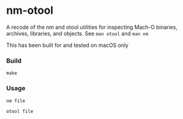 # nm-otool
A recode of the nm and otool utilities for inspecting Mach-O binaries, archives, libraries, and objects.
See `man otool` and `man nm`

This has been built for and tested on macOS only

### Build
`make`

### Usage
`nm file`

`otool file`